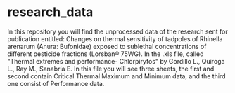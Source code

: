# research_data
In this repository you will find the unprocessed data of the research sent for publication entitled: Changes on thermal sensitivity of tadpoles of Rhinella arenarum (Anura: Bufonidae) exposed to sublethal concentrations of different pesticide fractions (Lorsban® 75WG). In the .xls file, called "Thermal extremes and performance- Chlorpiryfos" by Gordillo L., Quiroga L., Ray M., Sanabria E.
In this file you will see three sheets, the first and second contain Critical Thermal Maximum and Minimum data, and the third one consist of Performance data.
